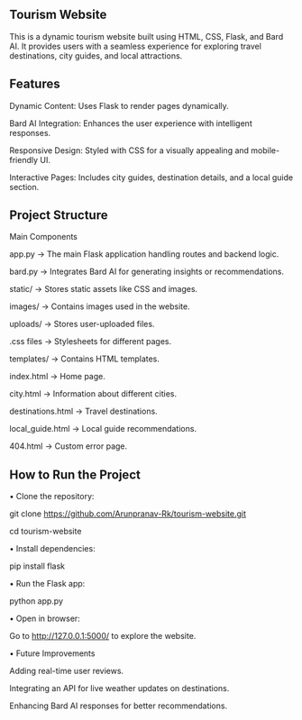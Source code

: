 ## Tourism Website
This is a dynamic tourism website built using HTML, CSS, Flask, and Bard AI. It provides users with a seamless experience for exploring travel destinations, city guides, and local attractions.

## Features

Dynamic Content: Uses Flask to render pages dynamically.

Bard AI Integration: Enhances the user experience with intelligent responses.

Responsive Design: Styled with CSS for a visually appealing and mobile-friendly UI.

Interactive Pages: Includes city guides, destination details, and a local guide section.


## Project Structure

Main Components

app.py → The main Flask application handling routes and backend logic.

bard.py → Integrates Bard AI for generating insights or recommendations.

static/ → Stores static assets like CSS and images.

images/ → Contains images used in the website.

uploads/ → Stores user-uploaded files.

.css files → Stylesheets for different pages.

templates/ → Contains HTML templates.

index.html → Home page.

city.html → Information about different cities.

destinations.html → Travel destinations.

local_guide.html → Local guide recommendations.

404.html → Custom error page.


## How to Run the Project

• Clone the repository:

git clone https://github.com/Arunpranav-Rk/tourism-website.git

cd tourism-website

• Install dependencies:

pip install flask

• Run the Flask app:

python app.py

• Open in browser:

Go to http://127.0.0.1:5000/ to explore the website.

 
• Future Improvements

   Adding real-time user reviews.
   
   Integrating an API for live weather updates on destinations.
   
   Enhancing Bard AI responses for better recommendations.
